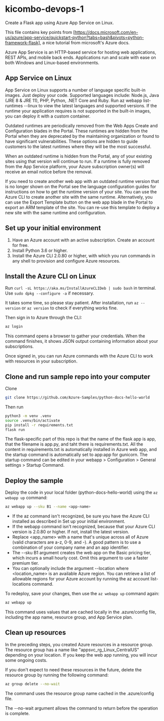 # kicombo-devops-1
Create a Flask app using Azure App Service on Linux.

This file contains key points from [https://docs.microsoft.com/en-us/azure/app-service/quickstart-python?tabs=bash&pivots=python-framework-flask], a nice tutorial from microsoft's Azure docs.

Azure App Service is an HTTP-based service for hosting web applications, REST APIs, and mobile back ends. Applications run and scale with ease on both Windows and Linux-based environments.

## App Service on Linux
App Service on Linux supports a number of language specific built-in images. Just deploy your code. Supported languages include: Node.js, Java (JRE 8 & JRE 11), PHP, Python, .NET Core and Ruby. Run az webapp list-runtimes --linux to view the latest languages and supported versions. If the runtime your application requires is not supported in the built-in images, you can deploy it with a custom container.

Outdated runtimes are periodically removed from the Web Apps Create and Configuration blades in the Portal. These runtimes are hidden from the Portal when they are deprecated by the maintaining organization or found to have significant vulnerabilities. These options are hidden to guide customers to the latest runtimes where they will be the most successful.

When an outdated runtime is hidden from the Portal, any of your existing sites using that version will continue to run. If a runtime is fully removed from the App Service platform, your Azure subscription owner(s) will receive an email notice before the removal.

If you need to create another web app with an outdated runtime version that is no longer shown on the Portal see the language configuration guides for instructions on how to get the runtime version of your site. You can use the Azure CLI to create another site with the same runtime. Alternatively, you can use the Export Template button on the web app blade in the Portal to export an ARM template of the site. You can re-use this template to deploy a new site with the same runtime and configuration.

## Set up your initial environment
1. Have an Azure account with an active subscription. Create an account for free.
2. Install Python 3.6 or higher.
3. Install the Azure CLI 2.0.80 or higher, with which you run commands in any shell to provision and configure Azure resources.

## Install the Azure CLI on Linux
Run `curl -sL https://aka.ms/InstallAzureCLIDeb | sudo bash` in terminal. Use `sudo dpkg --configure -a` if necessary.

It takes some time, so please stay patient. After installation, run `az --version` or `az version` to check if everything works fine.

Then sign in to Azure through the CLI:
```bash
az login
```
This command opens a browser to gather your credentials. When the command finishes, it shows JSON output containing information about your subscriptions.

Once signed in, you can run Azure commands with the Azure CLI to work with resources in your subscription.

## Clone and run sample repo into your computer
Clone
```bash
git clone https://github.com/Azure-Samples/python-docs-hello-world
```
Then run
```bash
python3 -m venv .venv
source .venv/bin/activate
pip install -r requirements.txt
flask run
```
The flask-specific part of this repo is that the name of the flask app is app, that the filename is app.py, and taht there is requirements.txt. All the content in requirements.txt is automatically installed in Azure web app, and the startup command is automatically set to app:app for gunicorn. The startup command can be edited in your webapp > Configuration > General settings > Startup Command.

## Deploy the sample
Deploy the code in your local folder (python-docs-hello-world) using the `az webapp up` command:
```bash
az webapp up --sku B1 --name <app-name>
```
* If the az command isn't recognized, be sure you have the Azure CLI installed as described in Set up your initial environment.
* If the webapp command isn't recognized, because that your Azure CLI version is 2.0.80 or higher. If not, install the latest version.
* Replace <app_name> with a name that's unique across all of Azure (valid characters are a-z, 0-9, and -). A good pattern is to use a combination of your company name and an app identifier.
* The --sku B1 argument creates the web app on the Basic pricing tier, which incurs a small hourly cost. Omit this argument to use a faster premium tier.
* You can optionally include the argument --location <location-name> where <location_name> is an available Azure region. You can retrieve a list of allowable regions for your Azure account by running the az account list-locations command.

To redeploy, save your changes, then use the `az webapp up` command again:
```bash
az webapp up
```
This command uses values that are cached locally in the .azure/config file, including the app name, resource group, and App Service plan.

## Clean up resources
In the preceding steps, you created Azure resources in a resource group. The resource group has a name like "appsvc_rg_Linux_CentralUS" depending on your location. If you keep the web app running, you will incur some ongoing costs.

If you don't expect to need these resources in the future, delete the resource group by running the following command:
```bash
az group delete --no-wait
```
The command uses the resource group name cached in the .azure/config file.

The --no-wait argument allows the command to return before the operation is complete.
